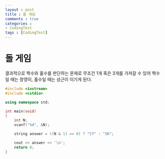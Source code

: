 ```yaml
---
layout : post
title : 돌 게임
comments : true
categories : 
- CodingTest
tags : [CodingTest]
---
```

# 돌 게임
결과적으로 짝수와 홀수를 판단하는 문제로
무조건 1개 혹은 3개를 가져갈 수 있어 짝수일 때는 창영이, 홀수일 때는 상근이 이기게 된다.

```cpp
#include <iostream>
#include <cstdio>

using namespace std;

int main(void)
{
	int N;
	scanf("%d", &N);

	string answer = ((N & 1) == 0) ? "CY" : "SK";

	cout << answer << '\n';
	return 0;
}

```